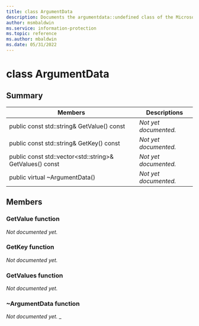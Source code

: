 ```yaml
---
title: class ArgumentData 
description: Documents the argumentdata::undefined class of the Microsoft Information Protection (MIP) SDK.
author: msmbaldwin
ms.service: information-protection
ms.topic: reference
ms.author: mbaldwin
ms.date: 05/31/2022
---
```


# class ArgumentData 
  
## Summary
 Members                        | Descriptions                                
--------------------------------|---------------------------------------------
public const std::string& GetValue() const  | _Not yet documented._
public const std::string& GetKey() const  | _Not yet documented._
public const std::vector\<std::string\>& GetValues() const  | _Not yet documented._
public virtual ~ArgumentData()  | _Not yet documented._
  
## Members
  
### GetValue function
_Not documented yet._

  
### GetKey function
_Not documented yet._

  
### GetValues function
_Not documented yet._

  
### ~ArgumentData function
_Not documented yet._
_
